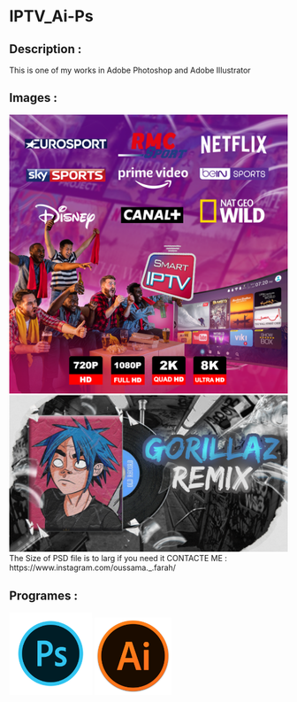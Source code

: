 # IPTV_Ai-Ps

## Description :
This is one of my works in Adobe Photoshop and Adobe Illustrator

## Images :
<img src="post_IPTV.png" alt="Description" width="700"/>
<img src="Edit/Pen.png" alt="Description" width="700"/>
The Size of PSD file is to larg if you need it CONTACTE ME : https://www.instagram.com/oussama._.farah/

## Programes :
<img src="photoshop.png" alt="Description" width="150"/>
<img src="illustrator.png" alt="Description" width="140"/>
